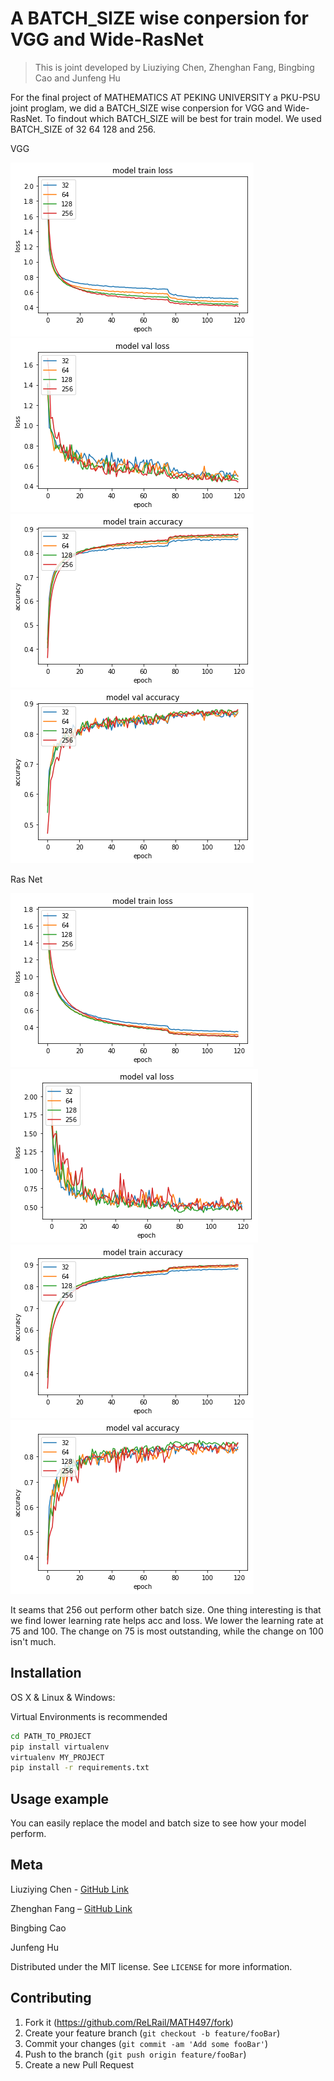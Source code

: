 # A BATCH_SIZE wise conpersion for VGG and Wide-RasNet
> This is joint developed by Liuziying Chen, Zhenghan Fang, Bingbing Cao and Junfeng Hu

For the final project of MATHEMATICS AT PEKING UNIVERSITY a PKU-PSU joint proglam, we did a BATCH_SIZE wise conpersion for VGG and Wide-RasNet. To findout which BATCH_SIZE will be best for train model. We used BATCH_SIZE of 32 64 128 and 256.

VGG

![](/img/vgg_train_loss.png)
![](/img/vgg_test_loss.png)
![](/img/vgg_train_acc.png)
![](/img/vgg_test_acc.png)

Ras Net

![](/img/ras_train_loss.png)
![](/img/ras_test_loss.png)
![](/img/ras_train_acc.png)
![](/img/ras_test_acc.png)

It seams that 256 out perform other batch size. One thing interesting is that we find lower learning rate helps acc and loss. We lower the learning rate at 75 and 100. The change on 75 is most outstanding, while the change on 100 isn't much.

## Installation

OS X & Linux & Windows:

Virtual Environments is recommended

```sh
cd PATH_TO_PROJECT
pip install virtualenv
virtualenv MY_PROJECT
pip install -r requirements.txt
```

## Usage example

You can easily replace the model and batch size to see how your model perform.


## Meta

Liuziying Chen   - [GitHub Link](https://github.com/nixiechennixiechen/)

Zhenghan Fang     – [GitHub Link](https://github.com/ReLRail/)

Bingbing Cao

Junfeng Hu

Distributed under the MIT license. See ``LICENSE`` for more information.

## Contributing

1. Fork it (<https://github.com/ReLRail/MATH497/fork>)
2. Create your feature branch (`git checkout -b feature/fooBar`)
3. Commit your changes (`git commit -am 'Add some fooBar'`)
4. Push to the branch (`git push origin feature/fooBar`)
5. Create a new Pull Request

<!-- Markdown link & img dfn's -->
[npm-image]: https://img.shields.io/npm/v/datadog-metrics.svg?style=flat-square
[npm-url]: https://npmjs.org/package/datadog-metrics
[npm-downloads]: https://img.shields.io/npm/dm/datadog-metrics.svg?style=flat-square
[travis-image]: https://img.shields.io/travis/dbader/node-datadog-metrics/master.svg?style=flat-square
[travis-url]: https://travis-ci.org/dbader/node-datadog-metrics
[wiki]: https://github.com/yourname/yourproject/wiki
